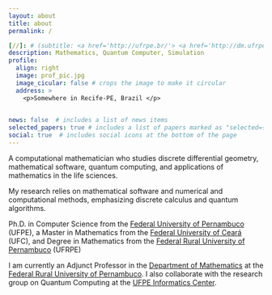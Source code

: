 ```yaml
---
layout: about
title: about
permalink: /

[//]: # (subtitle: <a href='http://ufrpe.br/'> <a href='http://dm.ufrpe.br/'> Mathematics Department</a> &#40;UFRPE&#41;, Recife.)
description: Mathematics, Quantum Computer, Simulation
profile:
  align: right
  image: prof_pic.jpg
  image_cicular: false # crops the image to make it circular
  address: >
    <p>Somewhere in Recife-PE, Brazil </p>
    

news: false  # includes a list of news items
selected_papers: true # includes a list of papers marked as "selected={true}"
social: true  # includes social icons at the bottom of the page
---
```


A computational mathematician who studies discrete differential geometry, mathematical software, quantum computing, and applications of mathematics in the life sciences.

My research relies on mathematical software and numerical and computational methods, emphasizing discrete calculus and quantum algorithms.

Ph.D. in Computer Science from the [Federal University of Pernambuco](https://www.ufpe.br/) (UFPE), a Master in Mathematics from the [Federal University of Ceará](https://www.ufc.br/) (UFC), and Degree in Mathematics from the  [Federal Rural University of Pernambuco](https://www.ufrpe.br/) (UFRPE)

I am currently an Adjunct Professor in the [Department of Mathematics](https://www.dm.ufrpe.br/) at the [Federal Rural University of Pernambuco](https://www.ufpe.br/). 
I also collaborate with the research group on Quantum Computing at the [UFPE Informatics Center](https://portal.cin.ufpe.br/).